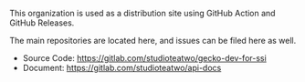 This organization is used as a distribution site using GitHub Action and GitHub Releases.

The main repositories are located here, and issues can be filed here as well.
- Source Code: https://gitlab.com/studioteatwo/gecko-dev-for-ssi
- Document: https://gitlab.com/studioteatwo/api-docs
